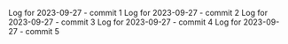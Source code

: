 Log for 2023-09-27 - commit 1
Log for 2023-09-27 - commit 2
Log for 2023-09-27 - commit 3
Log for 2023-09-27 - commit 4
Log for 2023-09-27 - commit 5
